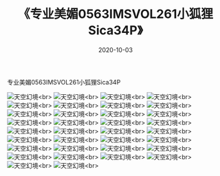 ﻿---
layout: post
title: 《专业美媚0563IMSVOL261小狐狸Sica34P》
date: 2020-10-03
img: http://photo.orgx.cf/性感/2020/专业美媚0563IMSVOL261小狐狸Sica34P/000.jpg
tags: [美女,性感,泳衣]
---

专业美媚0563IMSVOL261小狐狸Sica34P



![天空幻境](http://photo.orgx.cf/性感/2020/专业美媚0563IMSVOL261小狐狸Sica34P/001.jpg''天空幻境'')<br>
![天空幻境](http://photo.orgx.cf/性感/2020/专业美媚0563IMSVOL261小狐狸Sica34P/002.jpg''天空幻境'')<br>
![天空幻境](http://photo.orgx.cf/性感/2020/专业美媚0563IMSVOL261小狐狸Sica34P/003.jpg''天空幻境'')<br>
![天空幻境](http://photo.orgx.cf/性感/2020/专业美媚0563IMSVOL261小狐狸Sica34P/004.jpg''天空幻境'')<br>
![天空幻境](http://photo.orgx.cf/性感/2020/专业美媚0563IMSVOL261小狐狸Sica34P/005.jpg''天空幻境'')<br>
![天空幻境](http://photo.orgx.cf/性感/2020/专业美媚0563IMSVOL261小狐狸Sica34P/006.jpg''天空幻境'')<br>
![天空幻境](http://photo.orgx.cf/性感/2020/专业美媚0563IMSVOL261小狐狸Sica34P/007.jpg''天空幻境'')<br>
![天空幻境](http://photo.orgx.cf/性感/2020/专业美媚0563IMSVOL261小狐狸Sica34P/008.jpg''天空幻境'')<br>
![天空幻境](http://photo.orgx.cf/性感/2020/专业美媚0563IMSVOL261小狐狸Sica34P/009.jpg''天空幻境'')<br>
![天空幻境](http://photo.orgx.cf/性感/2020/专业美媚0563IMSVOL261小狐狸Sica34P/010.jpg''天空幻境'')<br>
![天空幻境](http://photo.orgx.cf/性感/2020/专业美媚0563IMSVOL261小狐狸Sica34P/011.jpg''天空幻境'')<br>
![天空幻境](http://photo.orgx.cf/性感/2020/专业美媚0563IMSVOL261小狐狸Sica34P/012.jpg''天空幻境'')<br>
![天空幻境](http://photo.orgx.cf/性感/2020/专业美媚0563IMSVOL261小狐狸Sica34P/013.jpg''天空幻境'')<br>
![天空幻境](http://photo.orgx.cf/性感/2020/专业美媚0563IMSVOL261小狐狸Sica34P/014.jpg''天空幻境'')<br>
![天空幻境](http://photo.orgx.cf/性感/2020/专业美媚0563IMSVOL261小狐狸Sica34P/015.jpg''天空幻境'')<br>
![天空幻境](http://photo.orgx.cf/性感/2020/专业美媚0563IMSVOL261小狐狸Sica34P/016.jpg''天空幻境'')<br>
![天空幻境](http://photo.orgx.cf/性感/2020/专业美媚0563IMSVOL261小狐狸Sica34P/017.jpg''天空幻境'')<br>
![天空幻境](http://photo.orgx.cf/性感/2020/专业美媚0563IMSVOL261小狐狸Sica34P/018.jpg''天空幻境'')<br>
![天空幻境](http://photo.orgx.cf/性感/2020/专业美媚0563IMSVOL261小狐狸Sica34P/019.jpg''天空幻境'')<br>
![天空幻境](http://photo.orgx.cf/性感/2020/专业美媚0563IMSVOL261小狐狸Sica34P/020.jpg''天空幻境'')<br>
![天空幻境](http://photo.orgx.cf/性感/2020/专业美媚0563IMSVOL261小狐狸Sica34P/021.jpg''天空幻境'')<br>
![天空幻境](http://photo.orgx.cf/性感/2020/专业美媚0563IMSVOL261小狐狸Sica34P/022.jpg''天空幻境'')<br>
![天空幻境](http://photo.orgx.cf/性感/2020/专业美媚0563IMSVOL261小狐狸Sica34P/023.jpg''天空幻境'')<br>
![天空幻境](http://photo.orgx.cf/性感/2020/专业美媚0563IMSVOL261小狐狸Sica34P/024.jpg''天空幻境'')<br>
![天空幻境](http://photo.orgx.cf/性感/2020/专业美媚0563IMSVOL261小狐狸Sica34P/025.jpg''天空幻境'')<br>
![天空幻境](http://photo.orgx.cf/性感/2020/专业美媚0563IMSVOL261小狐狸Sica34P/026.jpg''天空幻境'')<br>
![天空幻境](http://photo.orgx.cf/性感/2020/专业美媚0563IMSVOL261小狐狸Sica34P/027.jpg''天空幻境'')<br>
![天空幻境](http://photo.orgx.cf/性感/2020/专业美媚0563IMSVOL261小狐狸Sica34P/028.jpg''天空幻境'')<br>
![天空幻境](http://photo.orgx.cf/性感/2020/专业美媚0563IMSVOL261小狐狸Sica34P/029.jpg''天空幻境'')<br>
![天空幻境](http://photo.orgx.cf/性感/2020/专业美媚0563IMSVOL261小狐狸Sica34P/030.jpg''天空幻境'')<br>
![天空幻境](http://photo.orgx.cf/性感/2020/专业美媚0563IMSVOL261小狐狸Sica34P/031.jpg''天空幻境'')<br>
![天空幻境](http://photo.orgx.cf/性感/2020/专业美媚0563IMSVOL261小狐狸Sica34P/032.jpg''天空幻境'')<br>
![天空幻境](http://photo.orgx.cf/性感/2020/专业美媚0563IMSVOL261小狐狸Sica34P/033.jpg''天空幻境'')<br>
![天空幻境](http://photo.orgx.cf/性感/2020/专业美媚0563IMSVOL261小狐狸Sica34P/034.jpg''天空幻境'')<br>